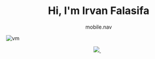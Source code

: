 <h1 align='center'>
  Hi, I'm Irvan Falasifa
</h1>

<p align='center'>
  mobile.nav
</p>

![vm](https://github.com/irvanfalasifa/MN/assets/84895252/27e41592-0797-4736-b5f6-593c1b81c26e)


<p align='center'>
 <a href='mailto:irvan.falasfia@gmail.com'> 
  <img src="https://img.shields.io/badge/mail%20box-EA4335?style=for-the-badge&logo=Gmail&logoColor=white" /> 
 </a>&nbsp;&nbsp;
  
</p>
